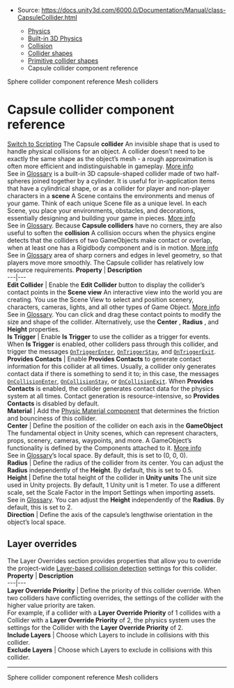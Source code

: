 * Source: https://docs.unity3d.com/6000.0/Documentation/Manual/class-CapsuleCollider.html

  * [Physics](https://docs.unity3d.com/6000.0/Documentation/Manual/PhysicsSection.html)
  * [Built-in 3D Physics](https://docs.unity3d.com/6000.0/Documentation/Manual/PhysicsOverview.html)
  * [Collision](https://docs.unity3d.com/6000.0/Documentation/Manual/collision-section.html)
  * [Collider shapes](https://docs.unity3d.com/6000.0/Documentation/Manual/collider-shapes.html)
  * [Primitive collider shapes](https://docs.unity3d.com/6000.0/Documentation/Manual/primitive-colliders.html)
  * Capsule collider component reference


[](https://docs.unity3d.com/6000.0/Documentation/Manual/class-SphereCollider.html)
Sphere collider component reference
[](https://docs.unity3d.com/6000.0/Documentation/Manual/mesh-colliders.html)
Mesh colliders
# Capsule collider component reference
[Switch to Scripting](https://docs.unity3d.com/6000.0/Documentation/ScriptReference/CapsuleCollider.html "Go to CapsuleCollider page in the Scripting Reference")
The Capsule **collider** An invisible shape that is used to handle physical collisions for an object. A collider doesn’t need to be exactly the same shape as the object’s mesh - a rough approximation is often more efficient and indistinguishable in gameplay. [More info](https://docs.unity3d.com/6000.0/Documentation/Manual/CollidersOverview.html)  
See in [Glossary](https://docs.unity3d.com/6000.0/Documentation/Manual/Glossary.html#Collider) is a built-in 3D capsule-shaped collider made of two half-spheres joined together by a cylinder. It is useful for in-application items that have a cylindrical shape, or as a collider for player and non-player characters in a **scene** A Scene contains the environments and menus of your game. Think of each unique Scene file as a unique level. In each Scene, you place your environments, obstacles, and decorations, essentially designing and building your game in pieces. [More info](https://docs.unity3d.com/6000.0/Documentation/Manual/CreatingScenes.html)  
See in [Glossary](https://docs.unity3d.com/6000.0/Documentation/Manual/Glossary.html#Scene).
Because **Capsule colliders** have no corners, they are also useful to soften the **collision** A collision occurs when the physics engine detects that the colliders of two GameObjects make contact or overlap, when at least one has a Rigidbody component and is in motion. [More info](https://docs.unity3d.com/6000.0/Documentation/Manual/CollidersOverview.html)  
See in [Glossary](https://docs.unity3d.com/6000.0/Documentation/Manual/Glossary.html#Collision) area of sharp corners and edges in level geometry, so that players move more smoothly.
The Capsule collider has relatively low resource requirements. 
**Property** | **Description**  
---|---  
**Edit Collider** | Enable the **Edit Collider** button to display the collider’s contact points in the **Scene view** An interactive view into the world you are creating. You use the Scene View to select and position scenery, characters, cameras, lights, and all other types of Game Object. [More info](https://docs.unity3d.com/6000.0/Documentation/Manual/UsingTheSceneView.html)  
See in [Glossary](https://docs.unity3d.com/6000.0/Documentation/Manual/Glossary.html#SceneView). You can click and drag these contact points to modify the size and shape of the collider. Alternatively, use the **Center** , **Radius** , and **Height** properties.  
**Is Trigger** | Enable **Is Trigger** to use the collider as a trigger for events. When **Is Trigger** is enabled, other colliders pass through this collider, and trigger the messages [`OnTriggerEnter`](https://docs.unity3d.com/6000.0/Documentation/ScriptReference/Collider.OnTriggerEnter.html), [`OnTriggerStay`](https://docs.unity3d.com/6000.0/Documentation/ScriptReference/Collider.OnTriggerStay.html), and [`OnTriggerExit`](https://docs.unity3d.com/6000.0/Documentation/ScriptReference/Collider.OnTriggerExit.html).  
**Provides Contacts** | Enable **Provides Contacts** to generate contact information for this collider at all times. Usually, a collider only generates contact data if there is something to send it to; in this case, the messages [`OnCollisionEnter`](https://docs.unity3d.com/6000.0/Documentation/ScriptReference/Collider.OnCollisionEnter.html), [`OnCollisionStay`](https://docs.unity3d.com/6000.0/Documentation/ScriptReference/Collider.OnCollisionStay.html), or [`OnCollisionExit`](https://docs.unity3d.com/6000.0/Documentation/ScriptReference/Collider.OnCollisionExit.html). When **Provides Contacts** is enabled, the collider generates contact data for the physics system at all times. Contact generation is resource-intensive, so **Provides Contacts** is disabled by default.  
**Material** | Add the [Physic Material component](https://docs.unity3d.com/6000.0/Documentation/Manual/class-PhysicsMaterial.html) that determines the friction and bounciness of this collider.  
**Center** | Define the position of the collider on each axis in the **GameObject** The fundamental object in Unity scenes, which can represent characters, props, scenery, cameras, waypoints, and more. A GameObject’s functionality is defined by the Components attached to it. [More info](https://docs.unity3d.com/6000.0/Documentation/Manual/class-GameObject.html)  
See in [Glossary](https://docs.unity3d.com/6000.0/Documentation/Manual/Glossary.html#GameObject)’s local space. By default, this is set to (0, 0, 0).  
**Radius** | Define the radius of the collider from its center. You can adjust the **Radius** independently of the **Height**. By default, this is set to 0.5.  
**Height** | Define the total height of the collider in **Unity units** The unit size used in Unity projects. By default, 1 Unity unit is 1 meter. To use a different scale, set the Scale Factor in the Import Settings when importing assets.  
See in [Glossary](https://docs.unity3d.com/6000.0/Documentation/Manual/Glossary.html#Unityunit). You can adjust the **Height** independently of the **Radius**. By default, this is set to 2.  
**Direction** | Define the axis of the capsule’s lengthwise orientation in the object’s local space.  
## Layer overrides
The Layer Overrides section provides properties that allow you to override the project-wide [Layer-based collision detection](https://docs.unity3d.com/6000.0/Documentation/Manual/LayerBasedCollision.html) settings for this collider. 
**Property** | **Description**  
---|---  
**Layer Override Priority** | Define the priority of this collider override. When two colliders have conflicting overrides, the settings of the collider with the higher value priority are taken.   
For example, if a collider with a **Layer Override Priority** of 1 collides with a Collider with a **Layer Override Priority** of 2, the physics system uses the settings for the Collider with the **Layer Override Priority** of 2.  
**Include Layers** | Choose which Layers to include in collisions with this collider.  
**Exclude Layers** | Choose which Layers to exclude in collisions with this collider.  
* * *
[](https://docs.unity3d.com/6000.0/Documentation/Manual/class-SphereCollider.html)
Sphere collider component reference
[](https://docs.unity3d.com/6000.0/Documentation/Manual/mesh-colliders.html)
Mesh colliders
